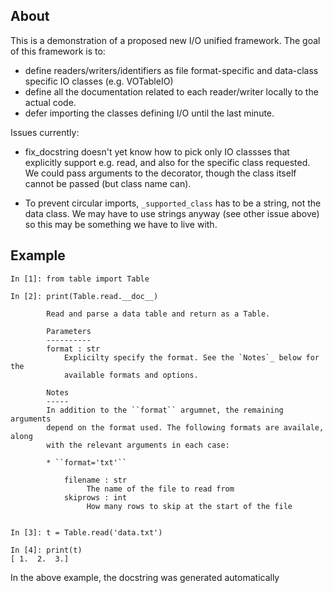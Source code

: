 About
-----

This is a demonstration of a proposed new I/O unified framework. The goal of
this framework is to:

* define readers/writers/identifiers as file format-specific and data-class
  specific IO classes (e.g. VOTableIO)
* define all the documentation related to each reader/writer locally to the
  actual code.
* defer importing the classes defining I/O until the last minute.

Issues currently:

* fix_docstring doesn't yet know how to pick only IO classses that explicitly
  support e.g. read, and also for the specific class requested. We could pass
  arguments to the decorator, though the class itself cannot be passed (but
  class name can).

* To prevent circular imports, ``_supported_class`` has to be a string, not
  the data class. We may have to use strings anyway (see other issue above)
  so this may be something we have to live with.

Example
-------

    In [1]: from table import Table

    In [2]: print(Table.read.__doc__)

            Read and parse a data table and return as a Table.
        
            Parameters
            ----------
            format : str
                Explicilty specify the format. See the `Notes`_ below for the
                available formats and options.

            Notes
            -----
            In addition to the ``format`` argumnet, the remaining arguments
            depend on the format used. The following formats are availale, along
            with the relevant arguments in each case:

            * ``format='txt'``

                filename : str
                     The name of the file to read from
                skiprows : int
                     How many rows to skip at the start of the file


    In [3]: t = Table.read('data.txt')

    In [4]: print(t)
    [ 1.  2.  3.]
        
In the above example, the docstring was generated automatically